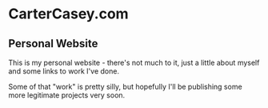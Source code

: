 # CarterCasey.com
## Personal Website  

This is my personal website - there's not much to it, just a little about myself and some links to work I've done.  

Some of that "work" is pretty silly, but hopefully I'll be publishing some more legitimate projects very soon.  
